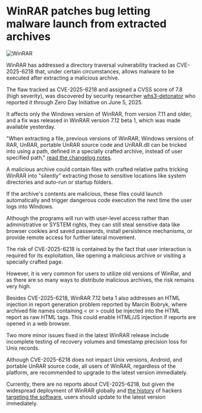 # WinRAR patches bug letting malware launch from extracted archives

![WinRAR](https://www.bleepstatic.com/content/hl-images/2023/08/18/winrar-header.jpg)

WinRAR has addressed a directory traversal vulnerability tracked as CVE-2025-6218 that, under certain circumstances, allows malware to be executed after extracting a malicious archive.

The flaw tracked as CVE-2025-6218 and assigned a CVSS score of 7.8 (high severity), was discovered by security researcher [whs3-detonator](https://www.zerodayinitiative.com/advisories/ZDI-25-409/) who reported it through Zero Day Initiative on June 5, 2025.

It affects only the Windows version of WinRAR, from version 7.11 and older, and a fix was released in WinRAR version 7.12 beta 1, which was made available yesterday.

"When extracting a file, previous versions of WinRAR, Windows versions of RAR, UnRAR, portable UnRAR source code and UnRAR.dll can be tricked into using a path, defined in a specially crafted archive, instead of user specified path," [read the changelog notes](https://www.win-rar.com/whatsnew.html?&L=0).

A malicious archive could contain files with crafted relative paths tricking WinRAR into "silently" extracting those to sensitive locations like system directories and auto-run or startup folders.

If the archive's contents are malicious, these files could launch automatically and trigger dangerous code execution the next time the user logs into Windows.

Although the programs will run with user-level access rather than administrative or SYSTEM rights, they can still steal sensitive data like browser cookies and saved passwords, install persistence mechanisms, or provide remote access for further lateral movement.

The risk of CVE-2025-6218 is contained by the fact that user interaction is required for its exploitation, like opening a malicious archive or visiting a specially crafted page.

However, it is very common for users to utilize old versions of WinRar, and as there are so many ways to distribute malicious archives, the risk remains very high.

Besides CVE-2025-6218, WinRAR 7.12 beta 1 also addresses an HTML injection in report generation problem reported by Marcin Bobryk, where archived file names containing < or > could be injected into the HTML report as raw HTML tags. This could enable HTML/JS injection if reports are opened in a web browser.

Two more minor issues fixed in the latest WinRAR release include incomplete testing of recovery volumes and timestamp precision loss for Unix records.

Although CVE-2025-6218 does not impact Unix versions, Android, and portable UnRAR source code, all users of WinRAR, regardless of the platform, are recommended to upgrade to the latest version immediately.

Currently, there are no reports about CVE-2025-6218, but given the widespread deployment of WinRAR globally and [the history](https://www.bleepingcomputer.com/news/security/winrar-zero-day-exploited-since-april-to-hack-trading-accounts/) of hackers [targeting the software](https://www.bleepingcomputer.com/news/security/google-links-winrar-exploitation-to-russian-chinese-state-hackers/), users should update to the latest version immediately.